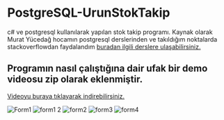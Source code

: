 # PostgreSQL-UrunStokTakip
c# ve postgresql kullanılarak yapılan stok takip programı. Kaynak olarak Murat Yücedağ hocamın postgresql derslerinden ve takıldığım noktalarda stackoverflowdan faydalandım <a href="https://www.youtube.com/playlist?list=PLKnjBHu2xXNOooo9pcx5Dw-6zOyk1rwyO">buradan ilgili derslere ulaşabilirsiniz.</a> 
<h2>Programın nasıl çalıştığına dair ufak bir demo videosu zip olarak eklenmiştir.</h2>
<a href="https://github.com/1neslihan/PostgreSQL-UrunStokTakip/files/10270204/bandicam.2022-12-20.17-44-10-125.zip">Videoyu buraya tıklayarak indirebilirsiniz.</a>

![Form1](https://user-images.githubusercontent.com/30401423/208718135-132add9c-3eb1-464e-bc89-b26ffbf1405b.png)
![form1 2](https://user-images.githubusercontent.com/30401423/208718149-344041db-936c-48a2-bd7e-0d355d1b627c.PNG)
![form2](https://user-images.githubusercontent.com/30401423/208718155-622e6d91-0605-4846-92a2-aacdb371dda1.PNG)
![form3](https://user-images.githubusercontent.com/30401423/208718161-9ce16ae2-8bdd-4817-afaa-95acd78f22dc.PNG)
![form4](https://user-images.githubusercontent.com/30401423/208718177-97e71ec5-4266-44b0-944e-288e2e3971e5.PNG)
